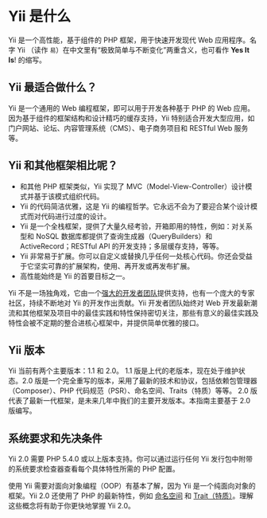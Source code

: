 Yii 是什么
===========

Yii 是一个高性能，基于组件的 PHP 框架，用于快速开发现代 Web 应用程序。名字 Yii （读作 `易`）在中文里有“极致简单与不断变化”两重含义，也可看作 **Yes It Is**! 的缩写。


Yii 最适合做什么？
---------------------

Yii 是一个通用的 Web 编程框架，即可以用于开发各种基于 PHP 的 Web 应用。因为基于组件的框架结构和设计精巧的缓存支持，Yii 特别适合开发大型应用，如门户网站、论坛、内容管理系统（CMS）、电子商务项目和 RESTful Web 服务等。

Yii 和其他框架相比呢？
-------------------------------------------

- 和其他 PHP 框架类似，Yii 实现了 MVC（Model-View-Controller）设计模式并基于该模式组织代码。
- Yii 的代码简洁优雅，这是 Yii 的编程哲学。它永远不会为了要迎合某个设计模式而对代码进行过度的设计。
- Yii 是一个全栈框架，提供了大量久经考验，开箱即用的特性，例如：对关系型和 NoSQL 数据库都提供了查询生成器（QueryBuilders）和 ActiveRecord；RESTful API 的开发支持；多层缓存支持，等等。
- Yii 非常易于扩展。你可以自定义或替换几乎任何一处核心代码。你还会受益于它坚实可靠的扩展架构，使用、再开发或再发布扩展。
- 高性能始终是 Yii 的首要目标之一。

Yii 不是一场独角戏，它由一个[强大的开发者团队](http://www.yiiframework.com/about/)提供支持，也有一个庞大的专家社区，持续不断地对 Yii 的开发作出贡献。Yii 开发者团队始终对 Web 开发最新潮流和其他框架及项目中的最佳实践和特性保持密切关注，那些有意义的最佳实践及特性会被不定期的整合进核心框架中，并提供简单优雅的接口。


Yii 版本
------------

Yii 当前有两个主要版本：1.1 和 2.0。 1.1 版是上代的老版本，现在处于维护状态。2.0 版是一个完全重写的版本，采用了最新的技术和协议，包括依赖包管理器（Composer）、PHP 代码规范（PSR）、命名空间、Traits（特质）等等。 2.0 版代表了最新一代框架，是未来几年中我们的主要开发版本。本指南主要基于 2.0 版编写。


系统要求和先决条件
------------------------------

Yii 2.0 需要 PHP 5.4.0 或以上版本支持。你可以通过运行任何 Yii 发行包中附带的系统要求检查器查看每个具体特性所需的 PHP 配置。

使用 Yii 需要对面向对象编程（OOP）有基本了解，因为 Yii 是一个纯面向对象的框架。Yii 2.0 还使用了 PHP 的最新特性，例如 [命名空间](http://www.php.net/manual/en/language.namespaces.php) 和 [Trait（特质）](http://www.php.net/manual/en/language.oop5.traits.php)。理解这些概念将有助于你更快地掌握 Yii 2.0。

